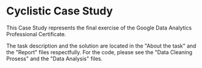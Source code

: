 # Cyclistic Case Study

This Case Study represents the final exercise of the Google Data Analytics Professional Certificate. 

The task description and the solution are located in the "About the task" and the "Report" files respectfully. For the code, please see the "Data Cleaning Prosess" and the "Data Analysis" files.
